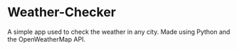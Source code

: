 # Weather-Checker
A simple app used to check the weather in any city. 
Made using Python and  the OpenWeatherMap API.
